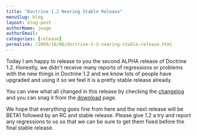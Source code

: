 ```yaml
---
title: "Doctrine 1.2 Nearing Stable Release"
menuSlug: blog
layout: blog-post
authorName: jwage
authorEmail:
categories: [release]
permalink: /2009/10/06/doctrine-1-2-nearing-stable-release.html
---
```

Today I am happy to release to you the second ALPHA release of Doctrine
1.2. Honestly, we didn't receive many reports of regressions or problems
with the new things in Doctrine 1.2 and we know lots of people have
upgraded and using it so we feel it is a pretty stable release already.

You can view what all changed in this release by checking the
[changelog](http://www.doctrine-project.org/change_log/1_2_0_ALPHA2) and
you can snag it from the
[download](http://www.doctrine-project.org/download) page.

We hope that everything goes fine from here and the next release will be
BETA1 followed by an RC and stable release. Please give 1.2 a try and
report any regressions to us so that we can be sure to get them fixed
before the final stable release.
